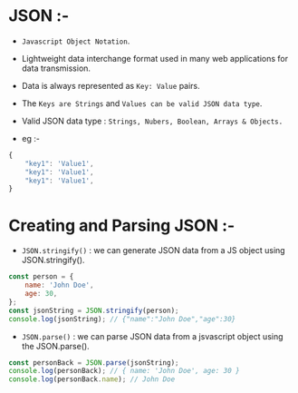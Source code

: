 # JSON :-

-   `Javascript Object Notation`.
-   Lightweight data interchange format used in many web applications for data transmission.
-   Data is always represented as `Key: Value` pairs.
-   The `Keys are Strings` and `Values can be valid JSON data type`.
-   Valid JSON data type : `Strings, Nubers, Boolean, Arrays & Objects.`

-   eg :-

```js
{
    "key1": 'Value1',
    "key1": 'Value1',
    "key1": 'Value1',
}
```

# Creating and Parsing JSON :-

-   `JSON.stringify()` : we can generate JSON data from a JS object using JSON.stringify().

```js
const person = {
    name: 'John Doe',
    age: 30,
};
const jsonString = JSON.stringify(person);
console.log(jsonString); // {"name":"John Doe","age":30}
```

-   `JSON.parse()` : we can parse JSON data from a jsvascript object using the JSON.parse().

```js
const personBack = JSON.parse(jsonString);
console.log(personBack); // { name: 'John Doe', age: 30 }
console.log(personBack.name); // John Doe
```
